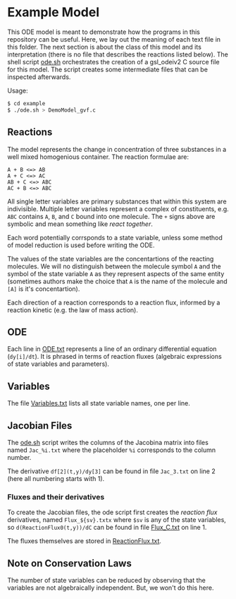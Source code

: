 # Example Model

This ODE model is meant to demonstrate how the programs in this
repository can be useful. Here, we lay out the meaning of each text
file in this folder. The next section is about the class of this model
and its interpretation (there is no file that describes the reactions
listed below). The shell script [ode.sh](ode.sh) orchestrates the
creation of a gsl_odeiv2 C source file for this model. The script
creates some intermediate files that can be inspected afterwards.

Usage: 

```sh
$ cd example 
$ ./ode.sh > DemoModel_gvf.c
```

## Reactions

The model represents the change in concentration of three substances
in a well mixed homogenious container. The reaction formulae are:

```
A + B <=> AB
A + C <=> AC
AB + C <=> ABC
AC + B <=> ABC
```

All single letter variables are primary substances that within this
system are indivisible. Multiple letter variables represent a complex
of constituents, e.g. `ABC` contains `A`, `B`, and `C` bound into one
molecule. The `+` signs above are symbolic and mean something like
_react together_.

Each word potentially corrsponds to a state variable, unless some
method of model reduction is used before writing the ODE. 

The values of the state variables are the concentartions of the
reacting molecules. We will no distinguish between the molecule symbol
`A` and the symbol of the state variable `A` as they represent aspects
of the same entity (sometimes authors make the choice that `A` is the
name of the molecule and `[A]` is it's concentartion).

Each direction of a reaction corresponds to a reaction flux, informed
by a reaction kinetic (e.g. the law of mass action).

## ODE

Each line in [ODE.txt](ODE.txt) represents a line of an ordinary
differential equation (`dy[i]/dt`). It is phrased in terms of reaction
fluxes (algebraic expressions of state variables and parameters).

## Variables

The file [Variables.txt](Variables.txt) lists all state variable
names, one per line.

## Jacobian Files

The [ode.sh](ode.sh) script writes the columns of the Jacobina matrix
into files named `Jac_%i.txt` where the placeholder `%i` corresponds
to the column number.

The derivative `df[2](t,y)/dy[3]` can be found in file `Jac_3.txt` on
line 2 (here all numbering starts with 1). 

### Fluxes and their derivatives

To create the Jacobian files, the ode script first creates the
_reaction flux_ derivatives, named `Flux_${sv}.txtx` where `$sv` is
any of the state variables, so `d(ReactionFlux0(t,y))/dC` can be found
in file [Flux_C.txt](Flux_C.txt) on line 1.

The fluxes themselves are stored in
[ReactionFlux.txt](ReactionFlux.txt).

## Note on Conservation Laws

The number of state variables can be reduced by observing that the
variables are not algebraically independent. But, we won't do this
here.
